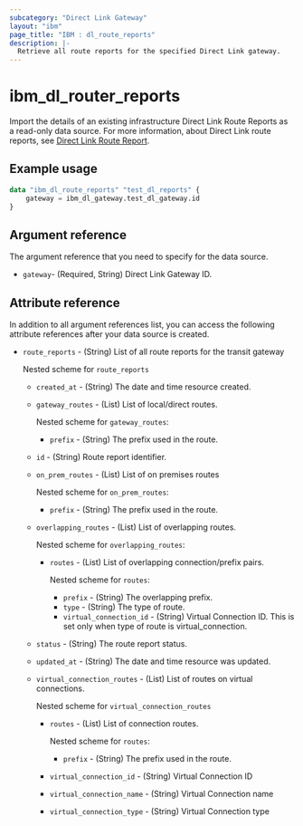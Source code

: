 ```yaml
---
subcategory: "Direct Link Gateway"
layout: "ibm"
page_title: "IBM : dl_route_reports"
description: |-
  Retrieve all route reports for the specified Direct Link gateway.
---
```


# ibm_dl_router_reports

Import the details of an existing infrastructure Direct Link Route Reports as a read-only data source. For more information, about Direct Link route reports, see [Direct Link Route Report](https://cloud.ibm.com/docs/dl?topic=dl-generate-route-reports&interface=ui).


## Example usage

```terraform
data "ibm_dl_route_reports" "test_dl_reports" {
	gateway = ibm_dl_gateway.test_dl_gateway.id
}
```

## Argument reference
The argument reference that you need to specify for the data source. 

- `gateway`- (Required, String) Direct Link Gateway ID.

## Attribute reference
In addition to all argument references list, you can access the following attribute references after your data source is created.
- `route_reports` - (String) List of all route reports for the transit gateway
    
    Nested scheme for `route_reports`
    - `created_at` - (String) The date and time resource created.
    - `gateway_routes` - (List) List of local/direct routes.

        Nested scheme for `gateway_routes`:
        - `prefix` - (String) The prefix used in the route.
    - `id` - (String) Route report identifier.
    - `on_prem_routes` - (List) List of on premises routes
    
        Nested scheme for `on_prem_routes`:
        - `prefix` - (String) The prefix used in the route.
    - `overlapping_routes` - (List) List of overlapping routes.

        Nested scheme for `overlapping_routes`:
        - `routes` - (List) List of overlapping connection/prefix pairs.

            Nested scheme for `routes`:
            - `prefix` - (String) The overlapping prefix.
            - `type` - (String) The type of route.
            - `virtual_connection_id` - (String) Virtual Connection ID. This is set only when type of route is virtual_connection.
    - `status` - (String) The route report status.
    - `updated_at` - (String) The date and time resource was updated.
    - `virtual_connection_routes` - (List) List of routes on virtual connections.

        Nested scheme for `virtual_connection_routes`
        - `routes` - (List) List of connection routes.
        
            Nested scheme for `routes`:
            - `prefix` - (String) The prefix used in the route.
        - `virtual_connection_id` - (String) Virtual Connection ID
        - `virtual_connection_name` - (String) Virtual Connection name
        - `virtual_connection_type` - (String) Virtual Connection type
